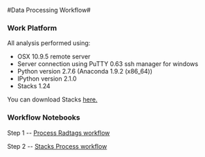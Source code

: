 #Data Processing Workflow#
### Work Platform ###
All analysis performed using:

- OSX 10.9.5 remote server
- Server connection using PuTTY 0.63 ssh manager for windows
- Python version 2.7.6 (Anaconda 1.9.2 (x86_64))
- IPython version 2.1.0
- Stacks 1.24

You can download Stacks [here.](http://creskolab.uoregon.edu/stacks/)

### Workflow Notebooks ###

Step 1 -- [Process Radtags workflow](https://github.com/jheare/Fish546-Jake/blob/master/Course%20Project/Workflow/Process%20Radtags.ipynb)

Step 2 -- [Stacks Process workflow](https://github.com/jheare/Fish546-Jake/blob/master/Course%20Project/Workflow/Stacks%20Process.ipynb)
